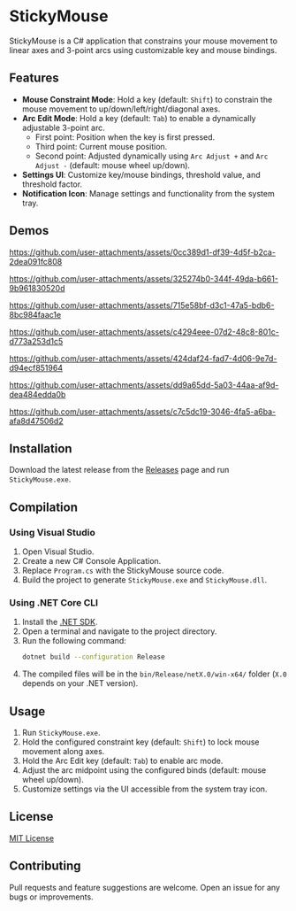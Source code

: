 # StickyMouse

StickyMouse is a C# application that constrains your mouse movement to linear axes and 3-point arcs using customizable key and mouse bindings.

## Features
- **Mouse Constraint Mode**: Hold a key (default: `Shift`) to constrain the mouse movement to up/down/left/right/diagonal axes.
- **Arc Edit Mode**: Hold a key (default: `Tab`) to enable a dynamically adjustable 3-point arc.
  - First point: Position when the key is first pressed.
  - Third point: Current mouse position.
  - Second point: Adjusted dynamically using `Arc Adjust +` and `Arc Adjust -` (default: mouse wheel up/down).
- **Settings UI**: Customize key/mouse bindings, threshold value, and threshold factor.
- **Notification Icon**: Manage settings and functionality from the system tray.

## Demos
https://github.com/user-attachments/assets/0cc389d1-df39-4d5f-b2ca-2dea091fc808

https://github.com/user-attachments/assets/325274b0-344f-49da-b661-9b961830520d

https://github.com/user-attachments/assets/715e58bf-d3c1-47a5-bdb6-8bc984faac1e

https://github.com/user-attachments/assets/c4294eee-07d2-48c8-801c-d773a253d1c5

https://github.com/user-attachments/assets/424daf24-fad7-4d06-9e7d-d94ecf851964

https://github.com/user-attachments/assets/dd9a65dd-5a03-44aa-af9d-dea484edda0b

https://github.com/user-attachments/assets/c7c5dc19-3046-4fa5-a6ba-afa8d47506d2


## Installation
Download the latest release from the [Releases](https://github.com/Tophness/StickyMouse/releases) page and run `StickyMouse.exe`.

## Compilation
### Using Visual Studio
1. Open Visual Studio.
2. Create a new C# Console Application.
3. Replace `Program.cs` with the StickyMouse source code.
4. Build the project to generate `StickyMouse.exe` and `StickyMouse.dll`.

### Using .NET Core CLI
1. Install the [.NET SDK](https://dotnet.microsoft.com/download/dotnet).
2. Open a terminal and navigate to the project directory.
3. Run the following command:
   ```sh
   dotnet build --configuration Release
   ```
4. The compiled files will be in the `bin/Release/netX.0/win-x64/` folder (`X.0` depends on your .NET version).

## Usage
1. Run `StickyMouse.exe`.
2. Hold the configured constraint key (default: `Shift`) to lock mouse movement along axes.
3. Hold the Arc Edit key (default: `Tab`) to enable arc mode.
4. Adjust the arc midpoint using the configured binds (default: mouse wheel up/down).
5. Customize settings via the UI accessible from the system tray icon.

## License
[MIT License](LICENSE)

## Contributing
Pull requests and feature suggestions are welcome. Open an issue for any bugs or improvements.

